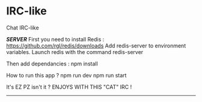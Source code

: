 # IRC-like
Chat IRC-like

***************SERVER***************
First you need to install Redis :
https://github.com/rgl/redis/downloads
Add redis-server to environment variables.
Launch redis with the command
    redis-server

Then add dependancies :
    npm install

How to run this app ?
    npm run dev
    npm run start

It's EZ PZ isn't it ?
ENJOYS WITH THIS "CAT" IRC !
**************************************

